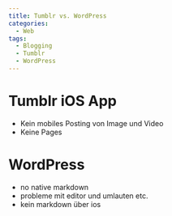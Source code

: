 ```yaml
---
title: Tumblr vs. WordPress
categories:
  - Web
tags:
  - Blogging
  - Tumblr
  - WordPress
---
```

# Tumblr iOS App

* Kein mobiles Posting von Image und Video
* Keine Pages

# WordPress

* no native markdown
* probleme mit editor und umlauten etc.
* kein markdown über ios

